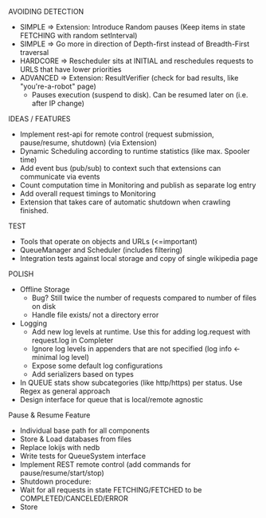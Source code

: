 AVOIDING DETECTION
+ SIMPLE => Extension: Introduce Random pauses (Keep items in state FETCHING with random setInterval)
+ SIMPLE => Go more in direction of Depth-first instead of Breadth-First traversal
+ HARDCORE => Rescheduler sits at INITIAL and reschedules requests to URLS that have lower priorities
+ ADVANCED => Extension: ResultVerifier (check for bad results, like "you're-a-robot" page)
  + Pauses execution (suspend to disk). Can be resumed later on (i.e. after IP change) 


IDEAS / FEATURES
 + Implement rest-api for remote control (request submission, pause/resume, shutdown) (via Extension)
 + Dynamic Scheduling according to runtime statistics (like max. Spooler time)
 + Add event bus (pub/sub) to context such that extensions can communicate via events
 + Count computation time in Monitoring and publish as separate log entry
 + Add overall request timings to Monitoring
 + Extension that takes care of automatic shutdown when crawling finished.

TEST
 + Tools that operate on objects and URLs (<=important)
 + QueueManager and Scheduler (includes filtering)
 + Integration tests against local storage and copy of single wikipedia page
  
POLISH
 + Offline Storage
   + Bug? Still twice the number of requests compared to number of files on disk
   + Handle file exists/ not a directory error
 + Logging
   + Add new log levels at runtime. Use this for adding log.request with request.log in Completer
   + Ignore log levels in appenders that are not specified (log info <- minimal log level)
   + Expose some default log configurations 
   + Add serializers based on types 
 + In QUEUE stats show subcategories (like http/https) per status. Use Regex as general approach
 + Design interface for queue that is local/remote agnostic
  
  
     
Pause & Resume Feature

+ Individual base path for all components
+ Store & Load databases from files
+ Replace lokijs with nedb
+ Write tests for QueueSystem interface
+ Implement REST remote control (add commands for pause/resume/start/stop)
+ Shutdown procedure:
 + Wait for all requests in state FETCHING/FETCHED to be COMPLETED/CANCELED/ERROR
 + Store